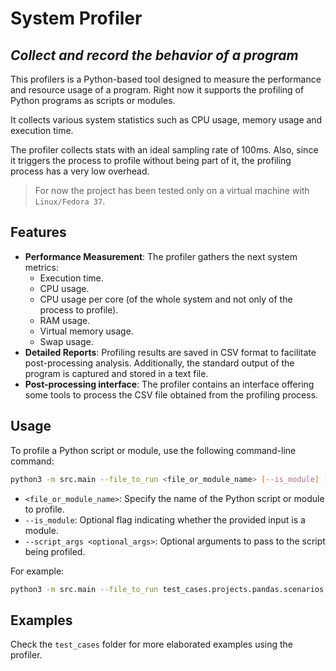 # System Profiler
## _Collect and record the behavior of a program_

This profilers is a Python-based tool designed to measure the performance and resource usage of a program. Right now it supports the profiling of Python programs as scripts or modules.

It collects various system statistics such as CPU usage, memory usage and execution time.

The profiler collects stats with an ideal sampling rate of 100ms. Also, since it triggers the process to profile without being part of it, the profiling process has a very low overhead.

> For now the project has been tested only on a virtual machine with `Linux/Fedora 37`.

## Features

- **Performance Measurement**: The profiler gathers the next system metrics:
    - Execution time.
    - CPU usage.
    - CPU usage per core (of the whole system and not only of the process to profile).
    - RAM usage.
    - Virtual memory usage.
    - Swap usage.
- **Detailed Reports**: Profiling results are saved in CSV format to facilitate post-processing analysis. Additionally, the standard output of the program is captured and stored in a text file.
- **Post-processing interface**: The profiler contains an interface offering some tools to process the CSV file obtained from the profiling process.

## Usage

To profile a Python script or module, use the following command-line command:

```bash
python3 -m src.main --file_to_run <file_or_module_name> [--is_module] [--script_args <optional_args>]
```

- `<file_or_module_name>`: Specify the name of the Python script or module to profile.
- `--is_module`: Optional flag indicating whether the provided input is a module.
- `--script_args <optional_args>`: Optional arguments to pass to the script being profiled.

For example:

```bash
python3 -m src.main --file_to_run test_cases.projects.pandas.scenarios.0.data_frame --is_module --script_args --num_records 1000000
```

## Examples

Check the `test_cases` folder for more elaborated examples using the profiler.
